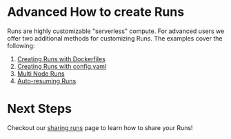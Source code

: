 # Advanced How to create Runs
Runs are highly customizable "serverless" compute. For advanced users we offer two additional methods for customizing Runs. The examples cover the following:
1. [Creating Runs with Dockerfiles](https://docs.grid.ai/features/runs/creating-runs-with-dockerfiles)
2. [Creating Runs with config.yaml](https://docs.grid.ai/features/runs/creating-runs-with-config.yaml)
3. [Multi Node Runs](https://docs.grid.ai/features/runs/multi-node)
4. [Auto-resuming Runs](https://docs.grid.ai/features/runs/auto-resume-experiments)

# Next Steps
Checkout our [sharing runs](https://docs.grid.ai/features/runs/sharing-runs) page to learn how to share your Runs!

